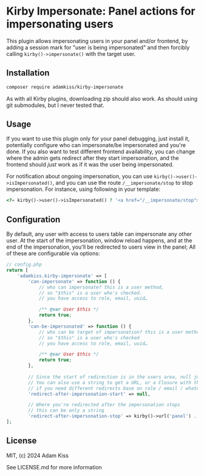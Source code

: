 # Kirby Impersonate: Panel actions for impersonating users

This plugin allows impersonating users in your panel and/or frontend, by adding a session mark for "user is being impersonated" and then forcibly calling `kirby()->impersonate()` with the target user.

## Installation

```bash
composer require adamkiss/kirby-impersonate
```

As with all Kirby plugins, downloading zip should also work. As should using git submodules, but I never tested that.

## Usage

If you want to use this plugin only for your panel debugging, just install it, potentially configure who can impersonate/be impersonated and you're done. If you also want to test different frontend availability, you can change where the admin gets redirect after they start impersonation, and the frontend should _just_ work as if it was the user being impersonated.

For notification about ongoing impersonation, you can use `kirby()->user()->isImpersonated()`, and you can use the route `/__impersonate/stop` to stop impersonation. For instance, using following in your template:

```php
<?= kirby()->user()->isImpersonated() ? '<a href="/__impersonate/stop">Stop Impersonation</a>' : ''?>
```

## Configuration

By default, any user with access to users table can impersonate any other user. At the start of the impersonation, window reload happens, and at the end of the impersonation, you'll be redirected to users view in the panel; All of these are configurable via options:

```php
// config.php
return [
	'adamkiss.kirby-impersonate' => [
		'can-impersonate' => function () {
			// who can impersonate? this is a user method,
			// so "$this" is a user who's checked.
			// you have access to role, email, uuid…

			/** @var User $this */
			return true;
		},
		'can-be-impersonated' => function () {
			// who can be target of impersonation? this is a user method,
			// so "$this" is a user who's checked
			// you have access to role, email, uuid…

			/** @var User $this */
			return true;
		},
		
		// Since the start of redirection is in the users area, null just reloads
		// You can also use a string to get a URL, or a Closure with the impersonated user
		// if you need different redirects base on role / email / whatever
		'redirect-after-impersonation-start' => null,

		// Where you're redirected after the impersonation stops
		// this can be only a string
		'redirect-after-impersonation-stop' => kirby()->url('panel') . '/users',    ]
];
```

## License

MIT, (c) 2024 Adam Kiss

See LICENSE.md for more information